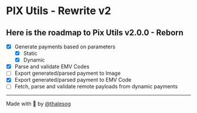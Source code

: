 # PIX Utils - Rewrite v2

## Here is the roadmap to Pix Utils v2.0.0 - Reborn

- [x] Generate payments based on parameters
  - [x] Static
  - [x] Dynamic
- [x] Parse and validate EMV Codes
- [ ] Export generated/parsed payment to Image
- [x] Export generated/parsed payment to EMV Code
- [ ] Fetch, parse and validate remote payloads from dynamic payments

---

Made with 💚 by [@thalesog](https://github.com/thalesog)
